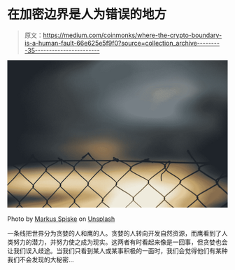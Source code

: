 # 在加密边界是人为错误的地方

> 原文：<https://medium.com/coinmonks/where-the-crypto-boundary-is-a-human-fault-66e625e5f9f0?source=collection_archive---------35----------------------->

![](img/56a3b41600c09a87ded93ce3a3226a42.png)

Photo by [Markus Spiske](https://unsplash.com/@markusspiske?utm_source=medium&utm_medium=referral) on [Unsplash](https://unsplash.com?utm_source=medium&utm_medium=referral)

一条线把世界分为贪婪的人和鹰的人。贪婪的人转向开发自然资源，而鹰看到了人类努力的潜力，并努力使之成为现实。这两者有时看起来像是一回事，但贪婪也会让我们误入歧途。当我们只看到某人或某事积极的一面时，我们会觉得他们有某种我们不会发现的大秘密…